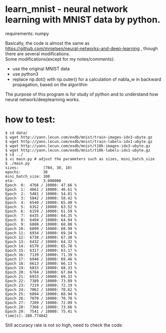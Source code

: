 learn_mnist - neural network learning with MNIST data by python.
===
requirements: numpy  
  
Basically, the code is almost the same as https://github.com/mnielsen/neural-networks-and-deep-learning , though there are several modifications.  
Some modifications(except for my notes/comments):  
 * use the original MNIST data  
 * use python3  
 * replace np.dot() with np.outer() for a calculation of nabla_w in backward propagation, based on the algorithm  
  
The purpose of this program is for study of python and to understand how neural network/deeplearning works.  

how to test:  
====
~~~
$ cd data/
$ wget http://yann.lecun.com/exdb/mnist/train-images-idx3-ubyte.gz
$ wget http://yann.lecun.com/exdb/mnist/train-labels-idx1-ubyte.gz
$ wget http://yann.lecun.com/exdb/mnist/t10k-images-idx3-ubyte.gz
$ wget http://yann.lecun.com/exdb/mnist/t10k-labels-idx1-ubyte.gz
$ cd ../
$ vi main.py # adjust the parameters such as sizes, mini_batch_size
$ ./main.py
sizes:           (784, 30, 10)
epochs:          30
mini_batch_size: 100
eta:             3.000000
Epoch  0:  4766 / 10000: 47.66 %
Epoch  1:  4661 / 10000: 46.61 %
Epoch  2:  5481 / 10000: 54.81 %
Epoch  3:  5842 / 10000: 58.42 %
Epoch  4:  6540 / 10000: 65.40 %
Epoch  5:  6352 / 10000: 63.52 %
Epoch  6:  6159 / 10000: 61.59 %
Epoch  7:  6435 / 10000: 64.35 %
Epoch  8:  6494 / 10000: 64.94 %
Epoch  9:  6888 / 10000: 68.88 %
Epoch 10:  6899 / 10000: 68.99 %
Epoch 11:  6934 / 10000: 69.34 %
Epoch 12:  6738 / 10000: 67.38 %
Epoch 13:  6432 / 10000: 64.32 %
Epoch 14:  6570 / 10000: 65.70 %
Epoch 15:  6317 / 10000: 63.17 %
Epoch 16:  7139 / 10000: 71.39 %
Epoch 17:  6946 / 10000: 69.46 %
Epoch 18:  6613 / 10000: 66.13 %
Epoch 19:  6833 / 10000: 68.33 %
Epoch 20:  6784 / 10000: 67.84 %
Epoch 21:  6933 / 10000: 69.33 %
Epoch 22:  7389 / 10000: 73.89 %
Epoch 23:  7219 / 10000: 72.19 %
Epoch 24:  7062 / 10000: 70.62 %
Epoch 25:  6894 / 10000: 68.94 %
Epoch 26:  7070 / 10000: 70.70 %
Epoch 27:  7209 / 10000: 72.09 %
Epoch 28:  7366 / 10000: 73.66 %
Epoch 29:  7541 / 10000: 75.41 %
time[s]: 280.774842
~~~
  
Still accuracy rate is not so high, need to check the code.
